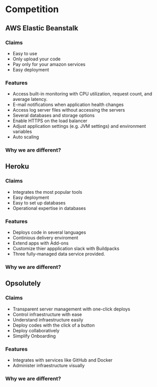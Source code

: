 # Competition

## AWS Elastic Beanstalk
### Claims
- Easy to use
- Only upload your code
- Pay only for your amazon services
- Easy deployment

### Features
- Access built-in monitoring with CPU utilization, request count, and average latency.
- E-mail notifications when application health changes
- Access log server files without accessing the servers
- Several databases and storage options
- Enable HTTPS on the load balancer
- Adjust application settings (e.g. JVM settings) and environment variables
- Auto scaling

### Why we are different?

## Heroku
### Claims
  - Integrates the most popular tools
  - Easy deployment
  - Easy to set up databases
  - Operational expertise in databases

### Features
  - Deploys code in several languages
  - Continious delivery enviroment
  - Extend apps with Add-ons
  - Customize thier appplication slack with Buildpacks
  - Three fully-managed data service provided.

### Why we are different?

## Opsolutely
### Claims
  - Transparent server management with one-click deploys
  - Control infraestructure with ease
  - Understand infraestructure easily
  - Deploy codes with the click of a button
  - Deploy collaboratively
  - Simplify Onboarding

### Features
  - Integrates with services like GitHub and Docker
  - Administer infraestructure visually

### Why we are different?
